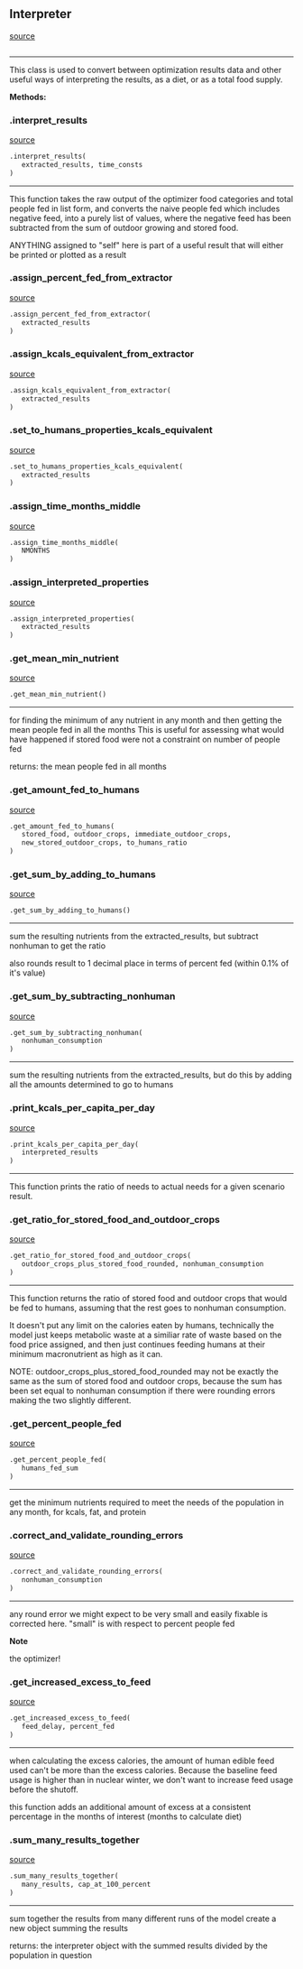 #


## Interpreter
[source](https://github.com/allfed/allfed-integrated-model/blob/master/src/optimizer/interpret_results.py/#L18)
```python 

```


---
This class is used to convert between optimization results data and other useful
ways of interpreting the results, as a diet, or as a total food supply.


**Methods:**


### .interpret_results
[source](https://github.com/allfed/allfed-integrated-model/blob/master/src/optimizer/interpret_results.py/#L27)
```python
.interpret_results(
   extracted_results, time_consts
)
```

---
This function takes the raw output of the optimizer food categories and total
people fed in list form, and converts the naive people fed which includes
negative feed, into a purely list of values, where the negative feed has been
subtracted from the sum of outdoor growing and stored food.

ANYTHING assigned to "self" here is part of a useful result that will either
be printed or plotted as a result

### .assign_percent_fed_from_extractor
[source](https://github.com/allfed/allfed-integrated-model/blob/master/src/optimizer/interpret_results.py/#L96)
```python
.assign_percent_fed_from_extractor(
   extracted_results
)
```


### .assign_kcals_equivalent_from_extractor
[source](https://github.com/allfed/allfed-integrated-model/blob/master/src/optimizer/interpret_results.py/#L130)
```python
.assign_kcals_equivalent_from_extractor(
   extracted_results
)
```


### .set_to_humans_properties_kcals_equivalent
[source](https://github.com/allfed/allfed-integrated-model/blob/master/src/optimizer/interpret_results.py/#L180)
```python
.set_to_humans_properties_kcals_equivalent(
   extracted_results
)
```


### .assign_time_months_middle
[source](https://github.com/allfed/allfed-integrated-model/blob/master/src/optimizer/interpret_results.py/#L198)
```python
.assign_time_months_middle(
   NMONTHS
)
```


### .assign_interpreted_properties
[source](https://github.com/allfed/allfed-integrated-model/blob/master/src/optimizer/interpret_results.py/#L203)
```python
.assign_interpreted_properties(
   extracted_results
)
```


### .get_mean_min_nutrient
[source](https://github.com/allfed/allfed-integrated-model/blob/master/src/optimizer/interpret_results.py/#L259)
```python
.get_mean_min_nutrient()
```

---
for finding the minimum of any nutrient in any month
and then getting the mean people fed in all the months
This is useful for assessing what would have happened if stored food were not
a constraint on number of people fed

returns: the mean people fed in all months

### .get_amount_fed_to_humans
[source](https://github.com/allfed/allfed-integrated-model/blob/master/src/optimizer/interpret_results.py/#L279)
```python
.get_amount_fed_to_humans(
   stored_food, outdoor_crops, immediate_outdoor_crops,
   new_stored_outdoor_crops, to_humans_ratio
)
```


### .get_sum_by_adding_to_humans
[source](https://github.com/allfed/allfed-integrated-model/blob/master/src/optimizer/interpret_results.py/#L307)
```python
.get_sum_by_adding_to_humans()
```

---
sum the resulting nutrients from the extracted_results, but subtract nonhuman
to get the ratio

also rounds result to 1 decimal place in terms of percent fed (within 0.1% of
it's value)

### .get_sum_by_subtracting_nonhuman
[source](https://github.com/allfed/allfed-integrated-model/blob/master/src/optimizer/interpret_results.py/#L332)
```python
.get_sum_by_subtracting_nonhuman(
   nonhuman_consumption
)
```

---
sum the resulting nutrients from the extracted_results, but do this by adding
all the amounts determined to go to humans

### .print_kcals_per_capita_per_day
[source](https://github.com/allfed/allfed-integrated-model/blob/master/src/optimizer/interpret_results.py/#L356)
```python
.print_kcals_per_capita_per_day(
   interpreted_results
)
```

---
This function prints the ratio of needs to actual needs for a given scenario
result.

### .get_ratio_for_stored_food_and_outdoor_crops
[source](https://github.com/allfed/allfed-integrated-model/blob/master/src/optimizer/interpret_results.py/#L368)
```python
.get_ratio_for_stored_food_and_outdoor_crops(
   outdoor_crops_plus_stored_food_rounded, nonhuman_consumption
)
```

---
This function returns the ratio of stored food and outdoor crops that would
be fed to humans, assuming that the rest goes to nonhuman consumption.

It doesn't put any limit on the calories eaten by humans, technically the model
just keeps metabolic waste at a similiar rate of waste based on the food price
assigned, and then just continues feeding humans at their minimum macronutrient
as high as it can.

NOTE: outdoor_crops_plus_stored_food_rounded may not be exactly the same as
the sum of stored food and outdoor crops, because the sum has been set
equal to nonhuman consumption if there were rounding errors making the two
slightly different.

### .get_percent_people_fed
[source](https://github.com/allfed/allfed-integrated-model/blob/master/src/optimizer/interpret_results.py/#L435)
```python
.get_percent_people_fed(
   humans_fed_sum
)
```

---
get the minimum nutrients required to meet the needs of the population
 in any month, for kcals, fat, and protein

### .correct_and_validate_rounding_errors
[source](https://github.com/allfed/allfed-integrated-model/blob/master/src/optimizer/interpret_results.py/#L454)
```python
.correct_and_validate_rounding_errors(
   nonhuman_consumption
)
```

---
any round error we might expect to be very small and easily fixable is corrected
here. "small" is with respect to percent people fed


**Note**

the optimizer!

### .get_increased_excess_to_feed
[source](https://github.com/allfed/allfed-integrated-model/blob/master/src/optimizer/interpret_results.py/#L534)
```python
.get_increased_excess_to_feed(
   feed_delay, percent_fed
)
```

---
when calculating the excess calories, the amount of human edible feed
used can't be more than the excess calories. Because the baseline feed
usage is higher than in nuclear winter, we don't want to increase
feed usage before the shutoff.

this function adds an additional amount of excess at a consistent percentage
in the months of interest (months to calculate diet)

### .sum_many_results_together
[source](https://github.com/allfed/allfed-integrated-model/blob/master/src/optimizer/interpret_results.py/#L598)
```python
.sum_many_results_together(
   many_results, cap_at_100_percent
)
```

---
sum together the results from many different runs of the model
create a new object summing the results

returns: the interpreter object with the summed results divided by the
population in question
